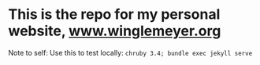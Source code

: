 # This is the repo for my personal website, www.winglemeyer.org

Note to self: Use this to test locally: `chruby 3.4; bundle exec jekyll serve`
